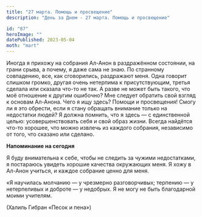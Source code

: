 ```yaml
---
title: "27 марта. Помощь и просвещение"
description: "День за Днем - 27 марта. Помощь и просвещение"

id: "87"
heroImage: ""
datePublished: 2023-05-04
moth: "mart"
---
```


Иногда я прихожу на собрания Ал-Анон в раздражённом состоянии, на грани срыва,
а почему, я даже сама не знаю. По странному совпадению, все, как сговорились,
раздражают меня. Одна говорит слишком громко, другая очень нетерпима к
присутствующим, третья сделала или сказала что-то не так. А разве не может
быть такого, что моё отношение к другим ошибочно? Мне следует обратить свой
взгляд к основам Ал-Анона. Чего я ищу здесь? Помощи и просвещения! Смогу ли я
это обрести, если я стану обращать внимание только на недостатки людей? Я
должна помнить, что я здесь — с единственной целью: усовершенствовать себя и
свой образ жизни. Всегда найдётся что-то хорошее, что можно извлечь из каждого
собрания, независимо от того, что сказано или сделано.

**Напоминание на сегодня**

Я буду внимательна к себе, чтобы не следить за чужими недостатками, я
постараюсь увидеть хорошие качества окружающих меня. Я хожу в Ал-Анон учиться,
и каждое собрание ценно для меня.

«Я научилась молчанию — у чрезмерно разговорчивых; терпению — у нетерпеливых и
доброте — у недобрых. Я не могу не быть благодарной моими учителям.

(Халиль Гибран «Песок и пена»)
